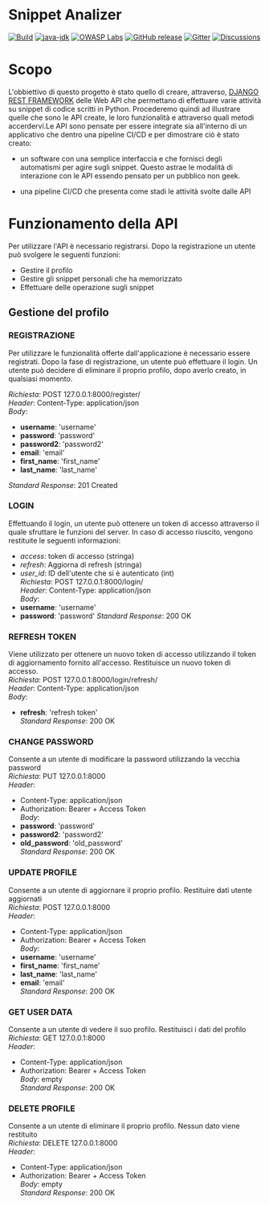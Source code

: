 # Snippet Analizer

[![Build](https://github.com/WebGoat/WebGoat/actions/workflows/build.yml/badge.svg?branch=develop)](https://github.com/WebGoat/WebGoat/actions/workflows/build.yml)
[![java-jdk](https://img.shields.io/badge/java%20jdk-17-green.svg)](https://jdk.java.net/)
[![OWASP Labs](https://img.shields.io/badge/OWASP-Lab%20project-f7b73c.svg)](https://owasp.org/projects/)
[![GitHub release](https://img.shields.io/github/release/WebGoat/WebGoat.svg)](https://github.com/WebGoat/WebGoat/releases/latest)
[![Gitter](https://badges.gitter.im/OWASPWebGoat/community.svg)](https://gitter.im/OWASPWebGoat/community?utm_source=badge&utm_medium=badge&utm_campaign=pr-badge)
[![Discussions](https://img.shields.io/github/discussions/WebGoat/WebGoat)](https://github.com/WebGoat/WebGoat/discussions)

# Scopo

L'obbiettivo di questo progetto è stato quello di creare, attraverso, [DJANGO REST FRAMEWORK](https://www.django-rest-framework.org/) delle Web API che permettano di effettuare varie attività su snippet di codice scritti in Python. Procederemo quindi
ad illustrare quelle che sono le API create, le loro funzionalità e attraverso quali metodi accerdervi.Le API sono pensate per
essere integrate sia all'interno di un applicativo che dentro una pipeline CI/CD e per dimostrare ciò è stato creato:

 - un software con una semplice interfaccia e che fornisci degli automatismi per agire sugli snippet. Questo
  astrae le modalità di interazione con le API essendo pensato per un pubblico non geek.

- una pipeline CI/CD che presenta come stadi le attività svolte dalle API

# Funzionamento della API

Per utilizzare l'API è necessario registrarsi. Dopo la registrazione un utente può svolgere le seguenti funzioni:
- Gestire il profilo
- Gestire gli snippet personali che ha memorizzato
- Effettuare delle operazione sugli snippet

## Gestione del profilo

### REGISTRAZIONE
Per utilizzare le funzionalità offerte dall'applicazione è necessario essere registrati. Dopo la fase di registrazione, un utente può effettuare il login. Un utente può decidere di eliminare il proprio profilo, dopo averlo creato, in qualsiasi momento.

*Richiesta*: POST 127.0.0.1:8000/register/  
*Header*: Content-Type: application/json    
*Body*:  
- **username**: 'username'
- **password**: 'password'
- **password2**: 'password2'
- **email**: 'email'
- **first_name**: 'first_name'
- **last_name**: 'last_name'

*Standard Response*: 201 Created

### LOGIN
Effettuando il login, un utente può ottenere un token di accesso attraverso il quale sfruttare le funzioni del server.
In caso di accesso riuscito, vengono restituite le seguenti informazioni:  
  - *access*: token di accesso (stringa)
  - *refresh*: Aggiorna di refresh (stringa)
  - *user_id*: ID dell'utente che si è autenticato (int)  
*Richiesta*: POST 127.0.0.1:8000/login/  
*Header*: Content-Type: application/json  
*Body*:  
- **username**: 'username'
- **password**: 'password'
*Standard Response*: 200 OK

### REFRESH TOKEN
Viene utilizzato per ottenere un nuovo token di accesso utilizzando il token di aggiornamento fornito all'accesso. Restituisce un nuovo token di accesso.  
*Richiesta*: POST 127.0.0.1:8000/login/refresh/  
*Header*: Content-Type: application/json  
*Body*:  
- **refresh**: 'refresh token'  
*Standard Response*: 200 OK  

### CHANGE PASSWORD
Consente a un utente di modificare la password utilizzando la vecchia password  
*Richiesta*: PUT 127.0.0.1:8000  
*Header*:  
- Content-Type: application/json  
- Authorization: Bearer + Access Token  
*Body*:  
- **password**: 'password'
- **password2**: 'password2'
- **old_password**: 'old_password'  
*Standard Response*: 200 OK

### UPDATE PROFILE
Consente a un utente di aggiornare il proprio profilo. Restituire dati utente aggiornati  
*Richiesta*: POST 127.0.0.1:8000  
*Header*:  
- Content-Type: application/json  
- Authorization: Bearer + Access Token  
*Body*:  
- **username**: 'username'
- **first_name**: 'first_name'
- **last_name**: 'last_name'
- **email**: 'email'  
*Standard Response*: 200 OK

### GET USER DATA
Consente a un utente di vedere il suo profilo. Restituisci i dati del profilo  
*Richiesta*: GET 127.0.0.1:8000  
*Header*:  
- Content-Type: application/json  
- Authorization: Bearer + Access Token  
*Body*: empty  
*Standard Response*: 200 OK

### DELETE PROFILE
Consente a un utente di eliminare il proprio profilo. Nessun dato viene restituito  
*Richiesta*: DELETE 127.0.0.1:8000  
*Header*:  
- Content-Type: application/json  
- Authorization: Bearer + Access Token  
*Body*: empty  
*Standard Response*: 200 OK
